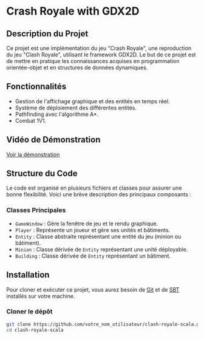 # Crash Royale with GDX2D

## Description du Projet

Ce projet est une implémentation du jeu "Crash Royale", une reproduction du jeu "Clash Royale", utilisant le framework GDX2D. Le but de ce projet est de mettre en pratique les connaissances acquises en programmation orientée-objet et en structures de données dynamiques.

## Fonctionnalités

- Gestion de l'affichage graphique et des entités en temps réel.
- Système de déploiement des différentes entités.
- Pathfinding avec l'algorithme A*.
- Combat 1V1.

## Vidéo de Démonstration

[Voir la démonstration](./data/images/CrashRoyaleVideo.webm)


## Structure du Code

Le code est organisé en plusieurs fichiers et classes pour assurer une bonne flexibilité. Voici une brève description des principaux composants :

### Classes Principales

- `GameWindow` : Gère la fenêtre de jeu et le rendu graphique.
- `Player` : Représente un joueur et gère ses unités et bâtiments.
- `Entity` : Classe abstraite représentant une entité du jeu (minion ou bâtiment).
- `Minion` : Classe dérivée de `Entity` représentant une unité déployable.
- `Building` : Classe dérivée de `Entity` représentant un bâtiment.

## Installation

Pour cloner et exécuter ce projet, vous aurez besoin de [Git](https://git-scm.com) et de [SBT](https://www.scala-sbt.org) installés sur votre machine.

### Cloner le dépôt

```bash
git clone https://github.com/votre_nom_utilisateur/clash-royale-scala.git
cd clash-royale-scala
